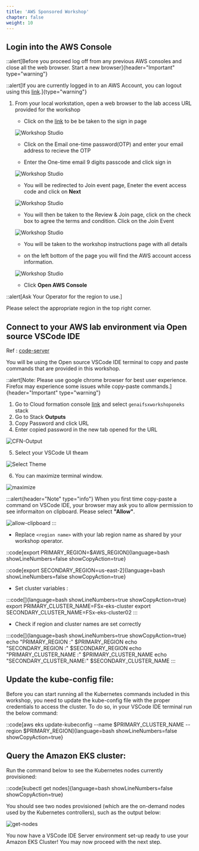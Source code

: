 ```yaml
---
title: 'AWS Sponsored Workshop'
chapter: false
weight: 10
---
```

## Login into the AWS Console

::alert[Before you proceed log off from any previous AWS consoles and close all the web browser. Start a new browser]{header="Important" type="warning"}

::alert[If you are currently logged in to an AWS Account, you can logout using this [link](https://console.aws.amazon.com/console/logout!doLogout).]{type="warning"}


1. From your local workstation, open a web browser to the lab access URL provided for the workshop
    
    - Click on the [link](https://catalog.us-east-1.prod.workshops.aws/join) to be be taken to the sign in page
    
    ![Workshop Studio](/static/images/signin_page.png)

    - Click on the Email one-time password(OTP) and enter your email address to recieve the OTP

    - Enter the One-time email 9 digits passcode and click sign in

    ![Workshop Studio](/static/images/One_time_passcode.png)
    
    - You will be redirected to Join event page,  Eneter the event access code and click on **Next**

    ![Workshop Studio](/static/images/Start_page_join.png)

    - You will then be taken to the Review & Join page, click on the check box to agree the terms and condition. Click on the Join Event

    ![Workshop Studio](/static/images/review_join.png)

    - You will be taken to the workshop instructions page with all details

    - on the left bottom of the page you will find the AWS account access information.

    ![Workshop Studio](/static/images/account_access.png)

    - Click **Open AWS Console**


::alert[Ask Your Operator for the region to use.]


Please select the appropriate region in the top right corner.


## **Connect to your AWS lab environment via Open source VSCode IDE**

Ref : [code-server](https://github.com/coder/code-server) 

You will be using the Open source VSCode IDE terminal to copy and paste commands that are provided in this workshop. 

::alert[Note: Please use google chrome browser for best user experience. Firefox may experience some issues while copy-paste commands.]{header="Important" type="warning"}

1. Go to Cloud formation console [link](https://console.aws.amazon.com/cloudformation) and select `genaifsxworkshoponeks` stack 
2. Go to Stack **Outputs**
3. Copy Password and click URL
4. Enter copied password in the new tab opened for the URL


![CFN-Output](/static/images/cfn-output.png)

5. Select your VSCode UI theam 

![Select Theme](/static/images/select-theme.png)

6. You can maximize terminal window.

![maximize](/static/images/maximize.png)

:::alert{header="Note" type="info"}
When you first time copy-paste a command on VSCode IDE, your browser may ask you to allow permission to see informaiton on clipboard. Please select **"Allow"**.

![allow-clipboard](/static/images/allow-clipboard.png)
:::

- Replace `<region name>` with your lab region name as shared by your workshop operator. 

::code[export PRIMARY_REGION=$AWS_REGION]{language=bash showLineNumbers=false showCopyAction=true}

::code[export SECONDARY_REGION=us-east-2]{language=bash showLineNumbers=false showCopyAction=true}

- Set cluster variables : 

:::code[]{language=bash showLineNumbers=true showCopyAction=true}
export PRIMARY_CLUSTER_NAME=FSx-eks-cluster
export SECONDARY_CLUSTER_NAME=FSx-eks-cluster02
:::


- Check if region and cluster names are set correctly

:::code[]{language=bash showLineNumbers=true showCopyAction=true}
echo "PRIMARY_REGION        :" $PRIMARY_REGION
echo "SECONDARY_REGION      :" $SECONDARY_REGION
echo "PRIMARY_CLUSTER_NAME  :" $PRIMARY_CLUSTER_NAME
echo "SECONDARY_CLUSTER_NAME:" $SECONDARY_CLUSTER_NAME
:::

## Update the kube-config file:
Before you can start running all the Kubernetes commands included in this workshop, you need to update the kube-config file with the proper credentials to access the cluster. To do so, in your VSCode IDE terminal run the below command:

::code[aws eks update-kubeconfig --name $PRIMARY_CLUSTER_NAME --region $PRIMARY_REGION]{language=bash showLineNumbers=false showCopyAction=true}


## Query the Amazon EKS cluster:
Run the command below to see the Kubernetes nodes currently provisioned:

::code[kubectl get nodes]{language=bash showLineNumbers=false showCopyAction=true}

You should see two nodes provisioned (which are the on-demand nodes used by the Kubernetes controllers), such as the output below:


![get-nodes](/static/images/get-nodes.png)


You now have a VSCode IDE Server environment set-up ready to use your Amazon EKS Cluster! You may now proceed with the next step.
